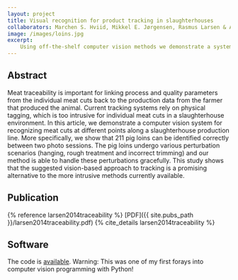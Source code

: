 ```yaml
---
layout: project
title: Visual recognition for product tracking in slaughterhouses
collaborators: Marchen S. Hviid, Mikkel E. Jørgensen, Rasmus Larsen & Anders L. Dahl
image: /images/loins.jpg
excerpt:
    Using off-the-shelf computer vision methods we demonstrate a system for recognizing meat cuts at different points along a slaughterhouse production line. Our results shows that the suggested approach is a promising alternative to the more intrusive methods currently available.
---
```


## Abstract
Meat traceability is important for linking process and quality parameters from the individual meat cuts back to the production data from the farmer that produced the animal.
Current tracking systems rely on physical tagging, which is too intrusive for individual meat cuts in a slaughterhouse environment.
In this article, we demonstrate a computer vision system for recognizing meat cuts at different points along a slaughterhouse production line.
More specifically, we show that 211 pig loins can be identified correctly between two photo sessions.
The pig loins undergo various perturbation scenarios (hanging, rough treatment and incorrect trimming) and our method is able to handle these perturbations gracefully.
This study shows that the suggested vision-based approach to tracking is a promising alternative to the more intrusive methods currently available.

## Publication
{% reference larsen2014traceability %}
[PDF]({{ site.pubs_path }}/larsen2014traceability.pdf)
{% cite_details larsen2014traceability %}

## Software
The code is [available][code]. Warning: This was one of my first forays into computer vision programming with Python!


[code]: http://github.com/andersbll/meat_tracing
